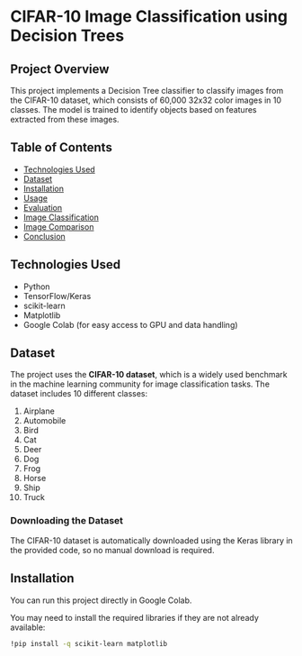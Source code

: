 # CIFAR-10 Image Classification using Decision Trees

## Project Overview

This project implements a Decision Tree classifier to classify images from the CIFAR-10 dataset, which consists of 60,000 32x32 color images in 10 classes. The model is trained to identify objects based on features extracted from these images.

## Table of Contents

- [Technologies Used](#technologies-used)
- [Dataset](#dataset)
- [Installation](#installation)
- [Usage](#usage)
- [Evaluation](#evaluation)
- [Image Classification](#image-classification)
- [Image Comparison](#image-comparison)
- [Conclusion](#conclusion)

## Technologies Used

- Python
- TensorFlow/Keras
- scikit-learn
- Matplotlib
- Google Colab (for easy access to GPU and data handling)

## Dataset

The project uses the **CIFAR-10 dataset**, which is a widely used benchmark in the machine learning community for image classification tasks. The dataset includes 10 different classes:

1. Airplane
2. Automobile
3. Bird
4. Cat
5. Deer
6. Dog
7. Frog
8. Horse
9. Ship
10. Truck

### Downloading the Dataset

The CIFAR-10 dataset is automatically downloaded using the Keras library in the provided code, so no manual download is required.

## Installation

You can run this project directly in Google Colab. 

You may need to install the required libraries if they are not already available:

```bash
!pip install -q scikit-learn matplotlib
